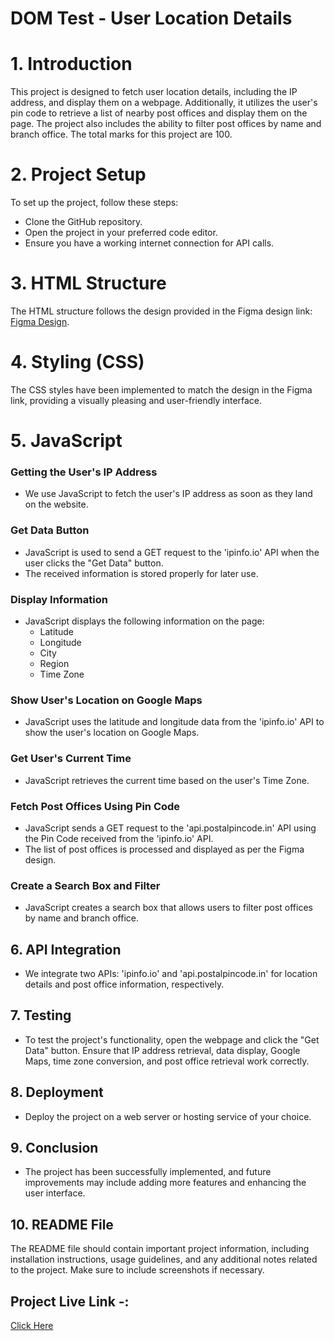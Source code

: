 # DOM Test - User Location Details

# 1. Introduction

This project is designed to fetch user location details, including the IP address, and display them on a webpage. Additionally, it utilizes the user's pin code to retrieve a list of nearby post offices and display them on the page. The project also includes the ability to filter post offices by name and branch office. The total marks for this project are 100.

# 2. Project Setup

To set up the project, follow these steps:
- Clone the GitHub repository.
- Open the project in your preferred code editor.
- Ensure you have a working internet connection for API calls.

# 3. HTML Structure

The HTML structure follows the design provided in the Figma design link: [Figma Design](https://www.figma.com/file/TEeaW2ghQCO1LYE4M8EAnd/Untitled-(Copy)?node-id=0%3A1&t=E9q3sWwThzuTXaWJ-0).

# 4. Styling (CSS)

The CSS styles have been implemented to match the design in the Figma link, providing a visually pleasing and user-friendly interface.

# 5. JavaScript

### Getting the User's IP Address

- We use JavaScript to fetch the user's IP address as soon as they land on the website.

### Get Data Button

- JavaScript is used to send a GET request to the 'ipinfo.io' API when the user clicks the "Get Data" button.
- The received information is stored properly for later use.

### Display Information

- JavaScript displays the following information on the page:
  - Latitude
  - Longitude
  - City
  - Region
  - Time Zone

### Show User's Location on Google Maps

- JavaScript uses the latitude and longitude data from the 'ipinfo.io' API to show the user's location on Google Maps.

### Get User's Current Time

- JavaScript retrieves the current time based on the user's Time Zone.

### Fetch Post Offices Using Pin Code

- JavaScript sends a GET request to the 'api.postalpincode.in' API using the Pin Code received from the 'ipinfo.io' API.
- The list of post offices is processed and displayed as per the Figma design.

### Create a Search Box and Filter

- JavaScript creates a search box that allows users to filter post offices by name and branch office.

## 6. API Integration

- We integrate two APIs: 'ipinfo.io' and 'api.postalpincode.in' for location details and post office information, respectively.

## 7. Testing

- To test the project's functionality, open the webpage and click the "Get Data" button. Ensure that IP address retrieval, data display, Google Maps, time zone conversion, and post office retrieval work correctly.

## 8. Deployment

- Deploy the project on a web server or hosting service of your choice.

## 9. Conclusion

- The project has been successfully implemented, and future improvements may include adding more features and enhancing the user interface.

## 10. README File

The README file should contain important project information, including installation instructions, usage guidelines, and any additional notes related to the project. Make sure to include screenshots if necessary.

## Project Live Link -: 

<a href="https://mrrushikesh.github.io/Rushikesh_Ingale_DOM_test_14th_Oct_2023/" alt="Lading">Click Here</a>